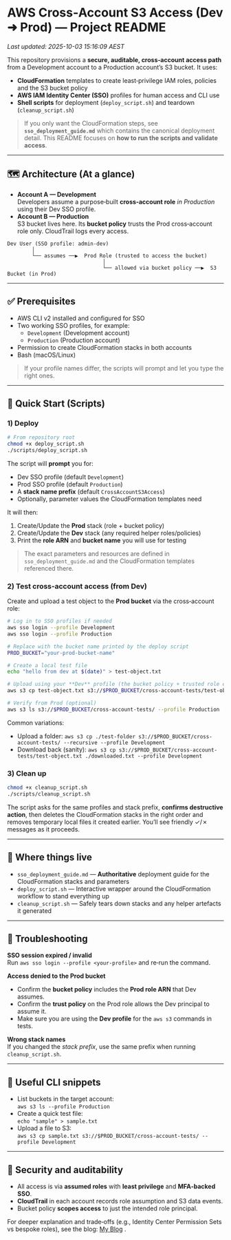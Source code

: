 # AWS Cross‑Account S3 Access (Dev ➜ Prod) — Project README

_Last updated: 2025-10-03 15:16:09 AEST_

This repository provisions a **secure, auditable, cross‑account access path** from a Development account to a Production account’s S3 bucket. It uses:
- **CloudFormation** templates to create least‑privilege IAM roles, policies and the S3 bucket policy
- **AWS IAM Identity Center (SSO)** profiles for human access and CLI use
- **Shell scripts** for deployment (`deploy_script.sh`) and teardown (`cleanup_script.sh`)

> If you only want the CloudFormation steps, see **`sso_deployment_guide.md`** which contains the canonical deployment detail. This README focuses on **how to run the scripts and validate access**.

---

## 🗺️ Architecture (At a glance)

- **Account A — Development**  
  Developers assume a purpose‑built **cross‑account role** _in Production_ using their Dev SSO profile.
- **Account B — Production**  
  S3 bucket lives here. Its **bucket policy** trusts the Prod cross‑account role only. CloudTrail logs every access.

```
Dev User (SSO profile: admin-dev)
        │
        └── assumes ──▶  Prod Role (trusted to access the bucket)
                               │
                               └── allowed via bucket policy ──▶  S3 Bucket (in Prod)
```

---

## ✅ Prerequisites

- AWS CLI v2 installed and configured for SSO
- Two working SSO profiles, for example:
  - `Development` (Development account)
  - `Production` (Production account)
- Permission to create CloudFormation stacks in both accounts
- Bash (macOS/Linux)

> If your profile names differ, the scripts will prompt and let you type the right ones.

---

## 🚀 Quick Start (Scripts)

### 1) Deploy

```bash
# From repository root
chmod +x deploy_script.sh
./scripts/deploy_script.sh
```

The script will **prompt** you for:
- Dev SSO profile (default `Development`)
- Prod SSO profile (default `Production`)
- A **stack name prefix** (default `CrossAccountS3Access`)
- Optionally, parameter values the CloudFormation templates need

It will then:
1. Create/Update the **Prod** stack (role + bucket policy)
2. Create/Update the **Dev** stack (any required helper roles/policies)
3. Print the **role ARN** and **bucket name** you will use for testing

> The exact parameters and resources are defined in `sso_deployment_guide.md` and the CloudFormation templates referenced there.

### 2) Test cross‑account access (from Dev)

Create and upload a test object to the **Prod bucket** via the cross‑account role:

```bash
# Log in to SSO profiles if needed
aws sso login --profile Development
aws sso login --profile Production

# Replace with the bucket name printed by the deploy script
PROD_BUCKET="your-prod-bucket-name"

# Create a local test file
echo "hello from dev at $(date)" > test-object.txt

# Upload using your **Dev** profile (the bucket policy + trusted role enforce access)
aws s3 cp test-object.txt s3://$PROD_BUCKET/cross-account-tests/test-object.txt --profile Development

# Verify from Prod (optional)
aws s3 ls s3://$PROD_BUCKET/cross-account-tests/ --profile Production
```

Common variations:
- Upload a folder: `aws s3 cp ./test-folder s3://$PROD_BUCKET/cross-account-tests/ --recursive --profile Development`
- Download back (sanity): `aws s3 cp s3://$PROD_BUCKET/cross-account-tests/test-object.txt ./downloaded.txt --profile Development`

### 3) Clean up

```bash
chmod +x cleanup_script.sh
./scripts/cleanup_script.sh
```

The script asks for the same profiles and stack prefix, **confirms destructive action**, then deletes the CloudFormation stacks in the right order and removes temporary local files it created earlier. You’ll see friendly ✓/✗ messages as it proceeds.

---

## 🧭 Where things live

- `sso_deployment_guide.md` — **Authoritative** deployment guide for the CloudFormation stacks and parameters
- `deploy_script.sh` — Interactive wrapper around the CloudFormation workflow to stand everything up
- `cleanup_script.sh` — Safely tears down stacks and any helper artefacts it generated

---

## 🔧 Troubleshooting

**SSO session expired / invalid**  
Run `aws sso login --profile <your-profile>` and re‑run the command.

**Access denied to the Prod bucket**  
- Confirm the **bucket policy** includes the **Prod role ARN** that Dev assumes.
- Confirm the **trust policy** on the Prod role allows the Dev principal to assume it.
- Make sure you are using the **Dev profile** for the `aws s3` commands in tests.

**Wrong stack names**  
If you changed the *stack prefix*, use the same prefix when running `cleanup_script.sh`.

---

## 🧪 Useful CLI snippets

- List buckets in the target account:  
  `aws s3 ls --profile Production`
- Create a quick test file:  
  `echo "sample" > sample.txt`
- Upload a file to S3:  
  `aws s3 cp sample.txt s3://$PROD_BUCKET/cross-account-tests/ --profile Development`

---

## 📜 Security and auditability

- All access is via **assumed roles** with **least privilege** and **MFA‑backed SSO**.
- **CloudTrail** in each account records role assumption and S3 data events.
- Bucket policy **scopes access** to just the intended role principal.

For deeper explanation and trade‑offs (e.g., Identity Center Permission Sets vs bespoke roles), see the blog: [My Blog](https://akhilkakar.com/blog/cross-account-resource-access)
.
